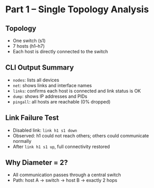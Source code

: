 # Part 1 – Single Topology Analysis

## Topology
- One switch (s1)
- 7 hosts (h1–h7)
- Each host is directly connected to the switch

## CLI Output Summary
- `nodes`: lists all devices
- `net`: shows links and interface names
- `links`: confirms each host is connected and link status is OK
- `dump`: shows IP addresses and PIDs
- `pingall`: all hosts are reachable (0% dropped)

## Link Failure Test
- Disabled link: `link h1 s1 down`
- Observed: h1 could not reach others; others could communicate normally
- After `link h1 s1 up`, full connectivity restored

## Why Diameter = 2?
- All communication passes through a central switch
- Path: host A → switch → host B → exactly 2 hops

